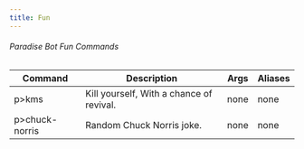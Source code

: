 ```yaml
---
title: Fun
---
```


###### Paradise Bot Fun Commands
| Command      | Description | Args | Aliases
|--------------|----------|--------------| --------------|
p>kms | Kill yourself, With a chance of revival. | none | none
p>chuck-norris | Random Chuck Norris joke. | none | none
